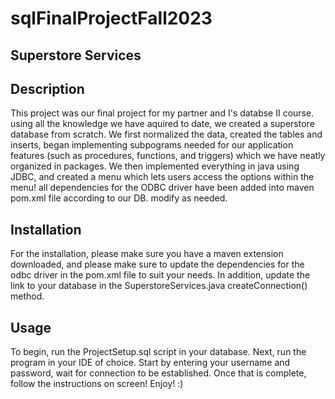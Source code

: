 # sqlFinalProjectFall2023

## Superstore Services

## Description
This project was our final project for my partner and I's databse II course. using all the knowledge we have aquired to date, we created a superstore database from scratch. We first normalized the data, created the tables and inserts, began implementing subpograms needed for our application features (such as procedures, functions, and triggers) which we have neatly organized in packages. We then implemented everything in java using JDBC, and created a menu which lets users access the options within the menu! all dependencies for the ODBC driver have been added into maven pom.xml file according to our DB. modify as needed.

## Installation
For the installation, please make sure you have a maven extension downloaded, and please make sure to update the dependencies for the odbc driver in the pom.xml file to suit your needs. In addition, update the link to your database in the SuperstoreServices.java createConnection() method.

## Usage
To begin, run the ProjectSetup.sql script in your database. Next, run the program in your IDE of choice. Start by entering your username and password, wait for connection to be established. Once that is complete, follow the instructions on screen! Enjoy! :)
